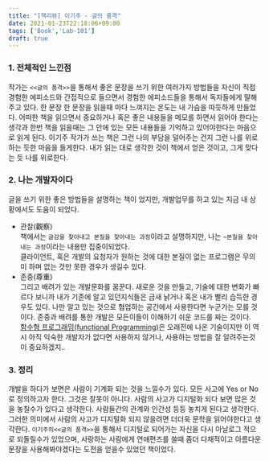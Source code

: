 ```yaml
---
title: "[책리뷰] 이기주 - 글의 품격"
date: 2021-01-23T22:18:06+09:00
tags: ['Book','Lab-101']
draft: true
---
```

### 1. 전체적인 느낀점
작가는 `<<글의 품격>>`을 통해서 좋은 문장을 쓰기 위한 여러가지 방법들을 자신이 직접경험한 에피소드와
간접적으로 들으면서 경험한 에피소드들을 통해서 독자들에게 말해주고 있다. 한 문장 한 문장을 읽을때 마다 느껴지는 온도는
내 가슴을 따듯하게 만들었다. 어떠한 책을 읽으면서 중요하거나 혹은 좋은 내용들을 메모를 하면서 읽어야 한다는 생각과 한번 책을 읽을때는 그 안에 있는 
모든 내용들을 기억하고 있어야한다는 마음으로 읽게 된다. 이기주 작가가 쓰는 책은 그런 나의 부담을 덜어주는 건지 그런 나를 위로하는 듯한 마음을 들게한다. 
내가 읽는 대로 생각한 것이 책에서 얻은 것이고, 그게 맞다는 듯 나를 위로한다.
### 2. 나는 개발자이다
글을 쓰기 위한 좋은 방법들을 설명하는 책이 었지만, 개발업무를 하고 있는 지금 내 상황에서도 도움이 되었다.
- 관찰(觀察)  
책에서는 `글감을 찾아내고 본질을 찾아내는 과정`이라고 설명하지만, 나는 `~본질을 찾아내는 과정`이라는 내용만 집중이되었다.  
  클라이언트, 혹은 개발의 요청자가 원하는 것에 대한 본질이 없는 프로그램은 무의미 하며 없는 것만 못한 경우가 생길수 있다. 
- 존중(尊重)  
그리고 배려가 있는 개발문화를 꿈꾼다. 새로운 것을 만들고, 기술에 대한 변화가 빠르다 보니까 내가 기존에 알고 있던지식들은 금새 낡거나
  혹은 내가 빨리 습득한 경우도 있다. 나만 알고 있는 것으로 협업하는 공간에서 사용한다면 누군가는 모를 것이다. 존중과 배려를 통한 개발은 
  모든이들이 이해하기 쉬운 코드를 짜는 것이다.  
  [함수형 프로그래밍(functional Programming)](https://ko.wikipedia.org/wiki/%ED%95%A8%EC%88%98%ED%98%95_%ED%94%84%EB%A1%9C%EA%B7%B8%EB%9E%98%EB%B0%8D)은 오래전에 나온 기술이지만 이 역시 아직 익숙한 개발자가 없다면 사용하지 않거나, 사용하는 방법을 잘 알려주는것이 중요하겠지..
  
### 3. 정리
개발을 하다가 보면은 사람이 기계화 되는 것을 느낄수가 있다. 모든 사고에 Yes or No로 정의하고자 한다. 그것은 잘못이 아니다.
사람의 사고가 디지털화 되다 보면 많은 것을 놓칠수가 있다고 생각한다. 사람들간의 관계와 인간성 등등 놓치게 된다고 생각한다. 
그러한 의미에서 사람의 사고가 디지털화 되지 않을려면 더더욱 문학을 읽어야한다고 생각한다.
`이기주의<<글의 품격>>`을 통해서 디지털로 되어가는 자신을 다시 아날로그 적으로 되돌릴수가 있었으며, 사랑하는 사람에게 연애편즈를 쓸때
좀더 다채적이고 아름다운 문장을 사용해봐야겠다는 도전을 얻을수 있었던 책이었다.